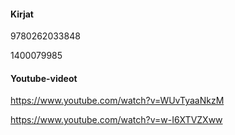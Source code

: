#### Kirjat

9780262033848

1400079985


#### Youtube-videot

https://www.youtube.com/watch?v=WUvTyaaNkzM

https://www.youtube.com/watch?v=w-I6XTVZXww
